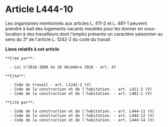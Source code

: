 # Article L444-10

Les organismes mentionnés aux articles L. 411-2 et L. 481-1 peuvent prendre à bail des logements vacants meublés pour les
donner en sous-location à des travailleurs dont l'emploi présente un caractère saisonnier au sens du 3° de l'article L.
1242-2 du code du travail.

**Liens relatifs à cet article**

	**Créé par**:

	  - Loi n°2016-1888 du 28 décembre 2016 - art. 47

	**Cite**:

	  - Code du travail - art. L1242-2 (V)
	  - Code de la construction et de l'habitation. - art. L411-2 (V)
	  - Code de la construction et de l'habitation. - art. L481-1 (V)

	**Cité par**:

	  - Code de la construction et de l'habitation. - art. L444-11 (V)
	  - Code de la construction et de l'habitation. - art. L444-12 (V)
	  - Code de la construction et de l'habitation. - art. L444-14 (V)
